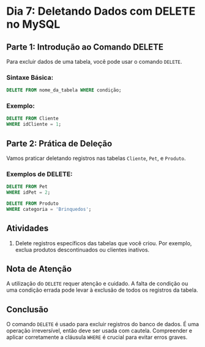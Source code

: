 # Dia 7: Deletando Dados com DELETE no MySQL

## Parte 1: Introdução ao Comando DELETE

Para excluir dados de uma tabela, você pode usar o comando `DELETE`.

### Sintaxe Básica:

```sql
DELETE FROM nome_da_tabela WHERE condição;
```

### Exemplo:

```sql
DELETE FROM Cliente
WHERE idCliente = 1;
```

## Parte 2: Prática de Deleção

Vamos praticar deletando registros nas tabelas `Cliente`, `Pet`, e `Produto`.

### Exemplos de DELETE:

```sql
DELETE FROM Pet
WHERE idPet = 2;

DELETE FROM Produto
WHERE categoria = 'Brinquedos';
```

## Atividades

1. Delete registros específicos das tabelas que você criou. Por exemplo, exclua produtos descontinuados ou clientes inativos.

## Nota de Atenção

A utilização do `DELETE` requer atenção e cuidado. A falta de condição ou uma condição errada pode levar à exclusão de todos os registros da tabela.

## Conclusão

O comando `DELETE` é usado para excluir registros do banco de dados. É uma operação irreversível, então deve ser usada com cautela. Compreender e aplicar corretamente a cláusula `WHERE` é crucial para evitar erros graves.